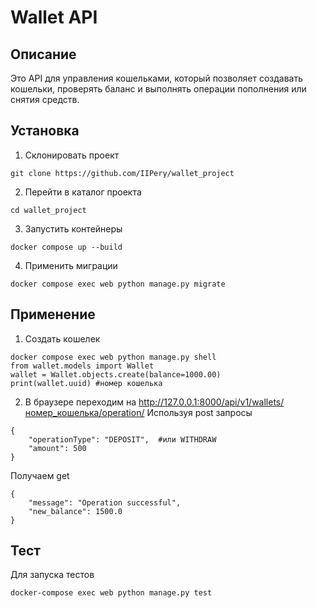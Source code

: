 # Wallet API

## Описание
Это API для управления кошельками, который позволяет создавать кошельки, 
проверять баланс и выполнять операции пополнения или снятия средств.


## Установка

1. Склонировать проект
```shell
git clone https://github.com/IIPery/wallet_project
```
2. Перейти в каталог проекта
```shell
cd wallet_project
```
3. Запустить контейнеры
```shell
docker compose up --build
```
4. Применить миграции
```shell
docker compose exec web python manage.py migrate
```

## Применение
1. Создать кошелек
```shell
docker compose exec web python manage.py shell
from wallet.models import Wallet
wallet = Wallet.objects.create(balance=1000.00)
print(wallet.uuid) #номер кошелька
```
2. В браузере переходим на http://127.0.0.1:8000/api/v1/wallets/номер_кошелька/operation/
Используя post запросы
```shell
{
    "operationType": "DEPOSIT",  #или WITHDRAW
    "amount": 500
}
```
Получаем get
```shell
{
    "message": "Operation successful",
    "new_balance": 1500.0
}
```

## Тест
Для запуска тестов
```shell
docker-compose exec web python manage.py test
```
